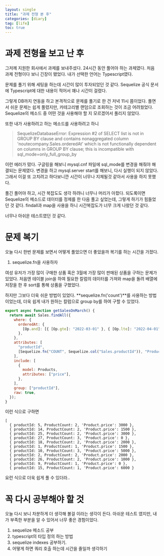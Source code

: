 ```yaml
---
layout: single
title: "과제 전형 본 후"
categories: [diary]
tag: [life]
toc: true
---
```


# 과제 전형을 보고 난 후

그저께 지원한 회사에서 과제를 보내주셨다. 24시간 동안 풀어야 하는 과제였다.
처음 과제 전형이다 보니 긴장이 됐었다. 내가 선택한 언어는 Typescript였다.

문제를 풀기 위해 세팅을 하는데 시간이 많이 투자되었던 것 같다. Sequelize 공식 문서에 Typescript에 대한 내용이 적어서 꽤나 시간이 걸렸다.

그렇게 DB까지 연동을 하고 본격적으로 문제를 풀기로 한 건 저녁 11시 쯤이었다.
풀면서 쉬운 문제는 쉽게 풀렸지만, 카테고리별 랜덤으로 조회하는 것이 조금 어려웠었다.
Sequelize의 메소드 중 어떤 것을 사용해야 할 지 모르겠어서 풀리지 않았다.

또한 내가 사용하려고 하는 메소드를 사용하려고 하니

> SequelizeDatabaseError: Expression #2 of SELECT list is not in GROUP BY clause and contains nonaggregated column 'noutecompany.Sales.orderedAt' which is not functionally dependent on columns in GROUP BY clause; this is incompatible with sql_mode=only_full_group_by

이런 에러가 떴다. 구글링을 해보니 mysql.cnf 파일에 sql_mode를 변경을 해줘야 해결되는 문제였다.
변경을 하고 mysql.server start를 해보니, 다시 실행이 되지 않았다.
그래서 이걸 또 고치려고 하다보니깐 시간이 너무나 지체될것 같아서 사용을 하지 못했다.

풀긴 풀어야 하고, 시간 복잡도도 생각 하려니 너무나 머리가 아팠다. 되도록이면 Sequelize의 메소드로 데이터를 정제를 한 다음 풀고 싶었는데, 그렇게 하기가 힘들었던 것 같다.
findall과 map을 사용을 하니 시간복잡도가 너무 크게 나왔던 것 같다.

너무나 아쉬운 테스트였던 것 같다.

# 문제 복기

오늘 다시 한번 문제를 보면서 어떻게 풀었으면 더 좋았을까 복기를 하는 시간을 가졌다.

1. sequelize.fn을 사용하자

여성 유저가 가장 많이 구매한 상품 혹은 3월에 가장 많이 판매된 상품을 구하는 문제가 있었다.
처음엔 테이블 join을 하여 필요한 칼럼의 데이터를 가져와 map을 돌려 배열에 저장을 한 후 sort를 통해 상품을 구했었다.

하지만 그보다 더욱 쉬운 방법이 있었다.
**sequelize.fn('count')**를 사용하는 방법이었는데, 더욱 쉽게 내가 원하는 칼럼으로 group by를 하여 구할 수 있었다.

```js
export async function getSalesOnMarch() {
  return await Sales.findAll({
    where: {
      orderedAt: {
        [Op.and]: [{ [Op.gte]: "2022-03-01" }, { [Op.lte]: "2022-04-01" }],
      },
    },
    attributes: [
      "productId",
      [Sequelize.fn("COUNT", Sequelize.col("Sales.productId")), "ProductCount"],
    ],
    include: [
      {
        model: Products,
        attributes: ["price"],
      },
    ],
    group: ["productId"],
    raw: true,
  });
}
```

이런 식으로 구하면

```
[
  { productId: 5, ProductCount: 2, 'Product.price': 3000 },
  { productId: 14, ProductCount: 2, 'Product.price': 1500 },
  { productId: 25, ProductCount: 2, 'Product.price': 3000 },
  { productId: 27, ProductCount: 3, 'Product.price': 0 },
  { productId: 18, ProductCount: 2, 'Product.price': 2000 },
  { productId: 1, ProductCount: 1, 'Product.price': 1500 },
  { productId: 10, ProductCount: 3, 'Product.price': 5000 },
  { productId: 2, ProductCount: 2, 'Product.price': 2000 },
  { productId: 26, ProductCount: 2, 'Product.price': 1000 },
  { productId: 9, ProductCount: 1, 'Product.price': 0 },
  { productId: 15, ProductCount: 1, 'Product.price': 6000 }
```

요런 식으로 더욱 쉽게 풀 수 있더라..

# 꼭 다시 공부해야 할 것

오늘 다시 보니 차분하게 더 생각해 볼걸 이라는 생각이 든다.
아쉬운 테스트 였지만, 내가 부족한 부분을 알 수 있어서 너무 좋은 경험이었다.

1. sequelize 메소드 공부
2. typescript의 타입 정의 하는 방법
3. sequelize indexes 공부하기.
4. 어떻게 하면 쿼리 호출 하는데 시간을 줄일까 생각하기

